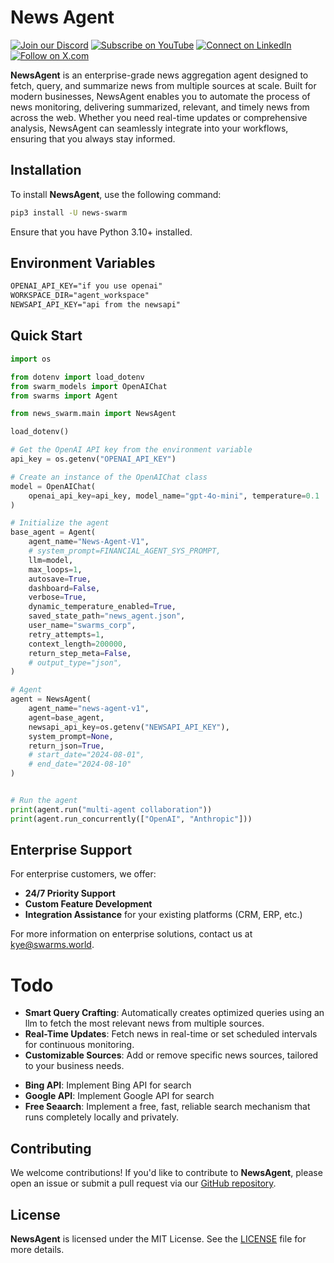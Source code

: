 
# News Agent

[![Join our Discord](https://img.shields.io/badge/Discord-Join%20our%20server-5865F2?style=for-the-badge&logo=discord&logoColor=white)](https://discord.gg/agora-999382051935506503) [![Subscribe on YouTube](https://img.shields.io/badge/YouTube-Subscribe-red?style=for-the-badge&logo=youtube&logoColor=white)](https://www.youtube.com/@kyegomez3242) [![Connect on LinkedIn](https://img.shields.io/badge/LinkedIn-Connect-blue?style=for-the-badge&logo=linkedin&logoColor=white)](https://www.linkedin.com/in/kye-g-38759a207/) [![Follow on X.com](https://img.shields.io/badge/X.com-Follow-1DA1F2?style=for-the-badge&logo=x&logoColor=white)](https://x.com/kyegomezb)


**NewsAgent** is an enterprise-grade news aggregation agent designed to fetch, query, and summarize news from multiple sources at scale. Built for modern businesses, NewsAgent enables you to automate the process of news monitoring, delivering summarized, relevant, and timely news from across the web. Whether you need real-time updates or comprehensive analysis, NewsAgent can seamlessly integrate into your workflows, ensuring that you always stay informed.

<!-- ## Key Features


- **Multi-Article Summarization**: Efficiently summarizes multiple articles at once, reducing the noise and delivering concise insights. -->

## Installation

To install **NewsAgent**, use the following command:

```bash
pip3 install -U news-swarm
```

Ensure that you have Python 3.10+ installed.

## Environment Variables

```txt
OPENAI_API_KEY="if you use openai"
WORKSPACE_DIR="agent_workspace"
NEWSAPI_API_KEY="api from the newsapi"
```

## Quick Start
```python
import os

from dotenv import load_dotenv
from swarm_models import OpenAIChat
from swarms import Agent

from news_swarm.main import NewsAgent

load_dotenv()

# Get the OpenAI API key from the environment variable
api_key = os.getenv("OPENAI_API_KEY")

# Create an instance of the OpenAIChat class
model = OpenAIChat(
    openai_api_key=api_key, model_name="gpt-4o-mini", temperature=0.1
)

# Initialize the agent
base_agent = Agent(
    agent_name="News-Agent-V1",
    # system_prompt=FINANCIAL_AGENT_SYS_PROMPT,
    llm=model,
    max_loops=1,
    autosave=True,
    dashboard=False,
    verbose=True,
    dynamic_temperature_enabled=True,
    saved_state_path="news_agent.json",
    user_name="swarms_corp",
    retry_attempts=1,
    context_length=200000,
    return_step_meta=False,
    # output_type="json",
)

# Agent
agent = NewsAgent(
    agent_name="news-agent-v1",
    agent=base_agent,
    newsapi_api_key=os.getenv("NEWSAPI_API_KEY"),
    system_prompt=None,
    return_json=True,
    # start_date="2024-08-01",
    # end_date="2024-08-10"
)


# Run the agent
print(agent.run("multi-agent collaboration"))
print(agent.run_concurrently(["OpenAI", "Anthropic"]))


```


<!-- 
### 3. Customize Query Parameters

You can customize query parameters such as date ranges, languages, and source priorities:

```python
summary = agent.fetch_and_summarize(
    "Quantum Computing", 
    date_range="2023-01-01:2023-09-01", 
    language="en", 
    sources=["nytimes", "bbc"]
)

print(summary)
``` -->

<!-- 
## Advanced Usage

**NewsAgent** also supports advanced use cases such as bulk fetching and deep analysis of specific sectors:

### Bulk Fetching

For large-scale news aggregation across multiple industries:

```python
topics = ["Financial Markets", "Healthcare", "Technology"]
summaries = agent.bulk_fetch_and_summarize(topics, sources=["forbes", "reuters", "bloomberg"])

for topic, summary in summaries.items():
    print(f"Topic: {topic}\nSummary: {summary}\n")
```

### Integration with Enterprise Systems

Easily integrate **NewsAgent** with your company's internal systems via the provided API endpoints or through webhook support for real-time notifications.

```python
agent.start_monitoring(
    "Cybersecurity", 
    interval=1800,  # 30 minutes
    on_update_callback=your_enterprise_notification_system.notify
)
``` -->

<!-- ## Security

NewsAgent follows strict security protocols:
- **API Key Encryption**: All API keys are securely stored and transmitted using industry-standard encryption methods.
- **Data Privacy**: NewsAgent does not store any news data or summaries beyond what is necessary for real-time operations. -->

## Enterprise Support

For enterprise customers, we offer:
- **24/7 Priority Support**
- **Custom Feature Development**
- **Integration Assistance** for your existing platforms (CRM, ERP, etc.)

For more information on enterprise solutions, contact us at [kye@swarms.world](mailto:kye@swarms.world).

# Todo
- **Smart Query Crafting**: Automatically creates optimized queries using an llm to fetch the most relevant news from multiple sources.
- **Real-Time Updates**: Fetch news in real-time or set scheduled intervals for continuous monitoring.
- **Customizable Sources**: Add or remove specific news sources, tailored to your business needs.
<!-- - **Enterprise Integration**: Easily integrates into existing enterprise platforms for automated news monitoring and alert systems. -->
- **Bing API**: Implement Bing API for search
- **Google API**: Implement Google API for search
- **Free Seaarch**: Implement a free, fast, reliable search mechanism that runs completely locally and privately. 


## Contributing

We welcome contributions! If you'd like to contribute to **NewsAgent**, please open an issue or submit a pull request via our [GitHub repository](https://github.com/The-Swarm-Corporation/NewsAgent).

## License

**NewsAgent** is licensed under the MIT License. See the [LICENSE](LICENSE) file for more details.

